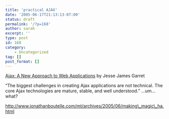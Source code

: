 ```yaml
---
title: 'practical AJAX'
date: '2005-06-17T21:13:13-07:00'
status: draft
permalink: '/?p=168'
author: sarah
excerpt: ''
type: post
id: 168
category:
    - Uncategorized
tag: []
post_format: []
---
```

[Ajax: A New Approach to Web Applications](http://www.adaptivepath.com/publications/essays/archives/000385.php) by Jesse James Garret

“The biggest challenges in creating Ajax applications are not technical. The core Ajax technologies are mature, stable, and well understood.” …um… what?

http://www.jonathanboutelle.com/mt/archives/2005/06/making\_magic\_ha.html